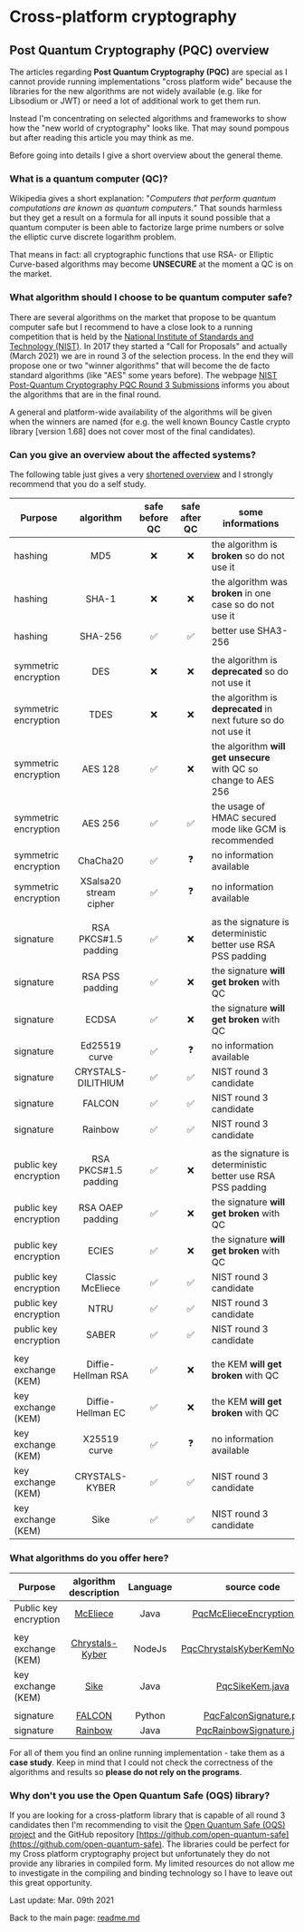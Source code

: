 # Cross-platform cryptography

## Post Quantum Cryptography (PQC) overview

The articles regarding **Post Quantum Cryptography (PQC)** are special as I cannot provide running implementations "cross platform wide" because the libraries for the new algorithms are not widely available (e.g. like for Libsodium or JWT) or need a lot of additional work to get them run.

Instead I'm concentrating on selected algorithms and frameworks to show how the "new world of cryptography" looks like. That may sound pompous but after reading this article you may think as me.

Before going into details I give a short overview about the general theme.

### What is a quantum computer (QC)?

Wikipedia gives a short explanation: "*Computers that perform quantum computations are known as quantum computers.*" That sounds harmless but they get a result on a formula for all inputs it sound possible that a quantum computer is been able to factorize large prime numbers or solve the elliptic curve discrete logarithm problem.

That means in fact: all cryptographic functions that use RSA- or Elliptic Curve-based algorithms may become **UNSECURE** at the moment a QC is on the market.

### What algorithm should I choose to be quantum computer safe?

There are several algorithms on the market that propose to be quantum computer safe but I recommend to have a close look to a running competition that is held by the [National Institute of Standards and Technology (NIST)](https://www.nist.gov/). In 2017 they started a "Call for Proposals" and actually (March 2021) we are in round 3 of the selection process. In the end they will propose one or two "winner algorithms" that will become the de facto standard algorithms (like "AES" some years before). The webpage [NIST Post-Quantum Cryptography PQC Round 3  Submissions](https://csrc.nist.gov/projects/post-quantum-cryptography/round-3-submissions) informs you about the algorithms that are in the final round.

A general and platform-wide availability of the algorithms will be given when the winners are named (for e.g. the well known Bouncy Castle crypto library [version 1.68] does not cover most of the final candidates).

### Can you give an overview about the affected systems?

The following table just gives a very <u>shortened overview</u> and I strongly recommend that you do a self study.

| Purpose | algorithm | safe before QC | safe after QC | some informations |
| ------ | :------: | :--: | :--: | --- |
| hashing | MD5 | :x: | :x: | the algorithm is **broken** so do not use it |
| hashing | SHA-1 | :x: | :x: | the algorithm was **broken** in one case so do not use it |
| hashing | SHA-256 | :white_check_mark: | :white_check_mark: | better use SHA3-256 |
| | | | | |
| symmetric encryption | DES | :x: | :x: | the algorithm is **deprecated** so do not use it |
| symmetric encryption | TDES | :x: | :x: | the algorithm is **deprecated** in next future so do not use it |
| symmetric encryption | AES 128 | :white_check_mark: | :x: | the algorithm **will get unsecure** with QC so change to AES 256 |
| symmetric encryption | AES 256 | :white_check_mark: | :white_check_mark: | the usage of HMAC secured mode like GCM is recommended |
| symmetric encryption | ChaCha20 | :white_check_mark: | :question: | no information available |
| symmetric encryption | XSalsa20 stream cipher | :white_check_mark: | :question: | no information available |
| | | | | |
| signature | RSA PKCS#1.5 padding | :white_check_mark: | :x: | as the signature is deterministic better use RSA PSS padding |
| signature | RSA PSS padding | :white_check_mark: | :x: | the signature **will get broken** with QC |
| signature | ECDSA | :white_check_mark: | :x: | the signature **will get broken** with QC |
| signature | Ed25519 curve | :white_check_mark: | :question: | no information available |
| signature | CRYSTALS-DILITHIUM | :white_check_mark: | :white_check_mark: | NIST round 3 candidate |
| signature | FALCON | :white_check_mark: | :white_check_mark: | NIST round 3 candidate |
| signature | Rainbow | :white_check_mark: | :white_check_mark: | NIST round 3 candidate |
| | | | | |
| public key encryption | RSA PKCS#1.5 padding | :white_check_mark: | :x: | as the signature is deterministic better use RSA PSS padding |
| public key encryption | RSA OAEP padding | :white_check_mark: | :x: | the signature **will get broken** with QC |
| public key encryption | ECIES | :white_check_mark: | :x: | the signature **will get broken** with QC |
| public key encryption | Classic McEliece | :white_check_mark: | :white_check_mark: | NIST round 3 candidate |
| public key encryption | NTRU | :white_check_mark: | :white_check_mark: | NIST round 3 candidate |
| public key encryption | SABER | :white_check_mark: | :white_check_mark: | NIST round 3 candidate |
| | | | | |
| key exchange (KEM) | Diffie-Hellman RSA | :white_check_mark: | :x: | the KEM **will get broken** with QC |
| key exchange (KEM) | Diffie-Hellman EC | :white_check_mark: | :x: | the KEM **will get broken** with QC |
| key exchange (KEM) | X25519 curve | :white_check_mark: | :question: | no information available |
| key exchange (KEM) | CRYSTALS-KYBER | :white_check_mark: | :white_check_mark: | NIST round 3 candidate |
| key exchange (KEM) | Sike | :white_check_mark: | :white_check_mark: | NIST round 3 candidate |

### What algorithms do you offer here?

| Purpose | algorithm description | Language | source code | Online compiler |
| ------ | :------: | :--: | :--: | :--: |
| Public key encryption | [McEliece](pqc_mcelice_encryption.md) | Java | [PqcMcElieceEncryption.java](../PostQuantumCryptography/McElieceEncryption/PqcMcElieceEncryption.java) | [repl.it PqcJavaMcElieceEncryption](https://repl.it/@javacrypto/PqcJavaMcElieceEncryption#Main.java/) |
| | | |
| key exchange (KEM) | [Chrystals-Kyber](pqc_chrystalskyber_kem.md) | NodeJs | [PqcChrystalsKyberKemNodeJs.js](../PostQuantumCryptography/ChrystalsKyberKem/PqcChrystalsKyberKemNodeJs.js)  | [repl.it PqcNodeJsChrystalsKyberKem ](https://repl.it/@javacrypto/PqcNodeJsChrystalsKyberKem#index.js) |
| key exchange (KEM) | [Sike](pqc_sike_kem.md) | Java | [PqcSikeKem.java](../PostQuantumCryptography/SikeKem/PqcJavaSikeKem.java) | [repl.it PqcJavaSikeKem](https://repl.it/@javacrypto/PqcJavaSikeKem#Main.java/)
| | | |
| signature | [FALCON](pqc_falcon_signature.md) | Python | [PqcFalconSignature.py](../PostQuantumCryptography/FalconSignature/PqcFalconSignature.py) | [repl.it PqcFalconSignature](https://repl.it/@javacrypto/PQCPythonFalconSignature#main.py/)
| signature | [Rainbow](pqc_rainbow_signature.md) | Java | [PqcRainbowSignature.java](../PostQuantumCryptography/RainbowSignature/PqcRainbowSignature.java)| [repl.it PqcRainbowSignature](https://repl.it/@javacrypto/PqcRainbowSignature#Main.java/) |


For all of them you find an online running implementation - take them as a **case study**. Keep in mind that I could not check the correctness of the algorithms and results so **please do not rely on the programs**.

### Why don't you use the Open Quantum Safe (OQS) library?

If you are looking for a cross-platform library that is capable of all round 3 candidates then I'm recommending to visit the [Open Quantum Safe (OQS) project](https://openquantumsafe.org/) and the GitHub repository [https://github.com/open-quantum-safe](https://github.com/open-quantum-safe). The libraries could be perfect for my Cross platform cryptography project but unfortunately they do not provide any libraries in compiled form. My limited resources do not allow me to investigate in the compiling and binding technology so I have to leave out this great opportunity.

Last update: Mar. 09th 2021

Back to the main page: [readme.md](../readme.md)
